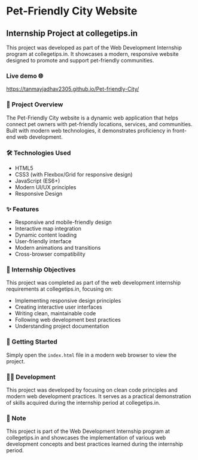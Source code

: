 # Pet-Friendly City Website

## Internship Project at collegetips.in

This project was developed as part of the Web Development Internship program at collegetips.in. It showcases a modern, responsive website designed to promote and support pet-friendly communities.

### Live demo 🌐 
https://tanmayjadhav2305.github.io/Pet-friendly-City/

### 🚀 Project Overview

The Pet-Friendly City website is a dynamic web application that helps connect pet owners with pet-friendly locations, services, and communities. Built with modern web technologies, it demonstrates proficiency in front-end web development.

### 🛠️ Technologies Used

- HTML5
- CSS3 (with Flexbox/Grid for responsive design)
- JavaScript (ES6+)
- Modern UI/UX principles
- Responsive Design

### ✨ Features

- Responsive and mobile-friendly design
- Interactive map integration
- Dynamic content loading
- User-friendly interface
- Modern animations and transitions
- Cross-browser compatibility

### 🎯 Internship Objectives

This project was completed as part of the web development internship requirements at collegetips.in, focusing on:
- Implementing responsive design principles
- Creating interactive user interfaces
- Writing clean, maintainable code
- Following web development best practices
- Understanding project documentation

### 🚦 Getting Started

Simply open the `index.html` file in a modern web browser to view the project.

### 👨‍💻 Development

This project was developed by focusing on clean code principles and modern web development practices. It serves as a practical demonstration of skills acquired during the internship period at collegetips.in.

### 📝 Note

This project is part of the Web Development Internship program at collegetips.in and showcases the implementation of various web development concepts and best practices learned during the internship period.
